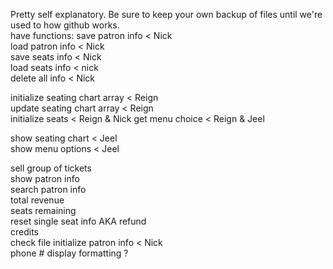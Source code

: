 Pretty self explanatory. Be sure to keep your own backup of files until we're used to how github works.  
have functions:
save patron info < Nick  
load patron info < Nick  
save seats info < Nick  
load seats info < nick  
delete all info < Nick  

initialize seating chart array < Reign  
update seating chart array < Reign  
initialize seats < Reign & Nick
get menu choice < Reign & Jeel

show seating chart < Jeel  
show menu options < Jeel  

sell group of tickets  
show patron info  
search patron info  
total revenue  
seats remaining  
reset single seat info AKA refund  
credits  
check file
initialize patron info < Nick  
phone # display formatting ?
